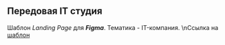 ## Передовая IT студия
Шаблон *Landing Page* для ***Figma***. Тематика - IT-компания.
\nСсылка на [шаблон](https://www.figma.com/file/baQy8qaeJ6hRQfkpm6taqmTh/Templates-%234.-More-on-Figma.info)
